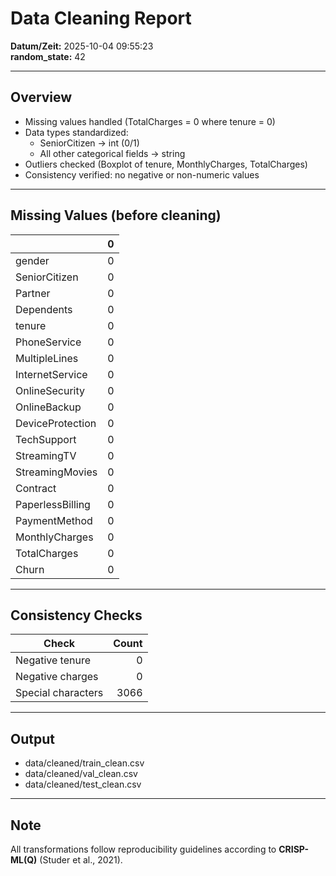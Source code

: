# Data Cleaning Report

**Datum/Zeit:** 2025-10-04 09:55:23  
**random_state:** 42  

---

## Overview
- Missing values handled (TotalCharges = 0 where tenure = 0)
- Data types standardized:
  - SeniorCitizen → int (0/1)
  - All other categorical fields → string
- Outliers checked (Boxplot of tenure, MonthlyCharges, TotalCharges)
- Consistency verified: no negative or non-numeric values

---

## Missing Values (before cleaning)
|                  |   0 |
|:-----------------|----:|
| gender           |   0 |
| SeniorCitizen    |   0 |
| Partner          |   0 |
| Dependents       |   0 |
| tenure           |   0 |
| PhoneService     |   0 |
| MultipleLines    |   0 |
| InternetService  |   0 |
| OnlineSecurity   |   0 |
| OnlineBackup     |   0 |
| DeviceProtection |   0 |
| TechSupport      |   0 |
| StreamingTV      |   0 |
| StreamingMovies  |   0 |
| Contract         |   0 |
| PaperlessBilling |   0 |
| PaymentMethod    |   0 |
| MonthlyCharges   |   0 |
| TotalCharges     |   0 |
| Churn            |   0 |
---

## Consistency Checks
| Check | Count |
|--------|-------:|
| Negative tenure | 0 |
| Negative charges | 0 |
| Special characters | 3066 |

---

## Output
- data/cleaned/train_clean.csv  
- data/cleaned/val_clean.csv  
- data/cleaned/test_clean.csv  

---

## Note
All transformations follow reproducibility guidelines according to **CRISP-ML(Q)** (Studer et al., 2021).
